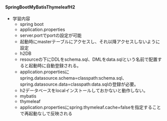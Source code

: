 #### SpringBootMyBatisThymeleafH2

- 学習内容
  - spring boot
   - application.properties
    - server.portでportの設定が可能
   - 起動時にmasterテーブルにアクセスし、それ以降アクセスしないように設定
  - h2DB
   - resourceの下にDDLをschema.sql、DMLをdata.sqlという名前で配置すると起動時に自動登録される。
   - application.propertiesにspring.datasource.schema=classpath:schema.sql、spring.datasource.data=classpath:data.sqlの登録が必要。
   - h2データベースをlocalインストールしておかないと動作しない。
  - mybatis
  - thymeleaf
   - application.propertiesにspring.thymeleaf.cache=falseを指定することで再起動なしで反映される
